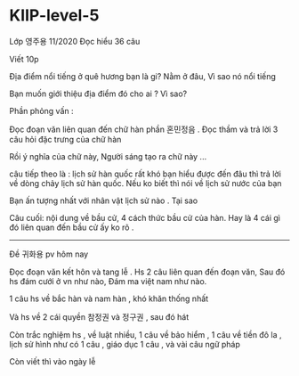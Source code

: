 # KIIP-level-5

Lớp 영주용 11/2020
Đọc hiểu 36 câu

Viết 10p 

Địa điểm nổi tiếng ở quê hương bạn là gi? Nằm ở đâu, Vì sao nó nổi tiếng 

Bạn muốn giới thiệu địa điểm đó cho ai ? Vì sao?

Phần phỏng vấn :

Đọc đoạn văn liên quan đến chữ hàn phần 혼민정음 . Đọc thầm và trả lời 3 câu hỏi đặc trưng của chữ hàn

Rồi ý nghĩa của chữ này, Người sáng tạo ra chữ này ... 

câu tiếp theo là : lịch sử hàn quốc rất khó bạn hiểu được đến đâu thì trả lời về dòng chảy lịch sử hàn quốc. Nếu ko biết thì nói về lịch sử nước của bạn

Bạn ấn tượng nhất với nhân vật lịch sử nào . Tại sao 

Câu cuối: nội dung về bầu cử, 4 cách thức bầu cử của hàn. Hay là 4 cái gì đó liên quan đến bầu cử ấy ko rõ . 

-------------------------------------------------

Đề 귀화용 pv hôm nay

Đọc đoạn văn kết hôn và tang lễ . Hs 2 câu liên quan đến đoạn văn, Sau đó hs đám cưới ở vn như nào, Đám ma việt nam như nào.

1 câu hs về bắc hàn và nam hàn , khó khăn thống nhất

Và hs về 2 cái quyền 참정권 và 정구권 , sau đó hát

Còn trắc nghiệm hs , về luật nhiều, 1 câu về bảo hiểm , 1 câu về tiền đô la , lịch sử hình như có 1 câu , giáo dục 1 câu , và vài câu ngữ pháp

Còn viết thì vào ngày lễ

